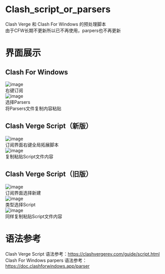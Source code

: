 # Clash_script_or_parsers
Clash Verge 和 Clash For Windows 的预处理脚本  
由于CFW长期不更新所以已不再使用，parpers也不再更新

# 界面展示  
## Clash For Windows  
![image](https://github.com/Einck0/Clash_script_or_parpers/assets/91471683/53bcc915-d1d9-4f4e-a8a2-ccf8bcd72150)  
右键订阅  
![image](https://github.com/Einck0/Clash_script_or_parpers/assets/91471683/7ff7f4b2-4544-499f-9ff9-7185daecbe36)  
选择Parsers  
将Parsers文件复制内容粘贴  

## Clash Verge Script（新版）  
![image](https://github.com/user-attachments/assets/e722fffe-0340-4ae5-95d0-e357dc25226e)  
订阅界面右键全局拓展脚本    
![image](https://github.com/user-attachments/assets/650a1e47-0604-4a8c-8f83-3761fa1556fd)  
复制粘贴Script文件内容  

## Clash Verge Script（旧版）  
![image](https://github.com/Einck0/Clash_script_or_parpers/assets/91471683/56eef91d-1b97-4610-842b-4c89b252295b)  
订阅界面选择新建  
![image](https://github.com/Einck0/Clash_script_or_parpers/assets/91471683/b7d79b5d-ccea-476f-90ab-06bc46b6d22f)  
类型选择Script  
![image](https://github.com/Einck0/Clash_script_or_parpers/assets/91471683/efafe5f8-951d-4dc9-9840-366c9c6290f0)  
同样复制粘贴Script文件内容  

# 语法参考
Clash Verge Script 语法参考：https://clashvergerev.com/guide/script.html  
Clash For Windows parpers 语法参考：https://doc.clashforwindows.app/parser  
